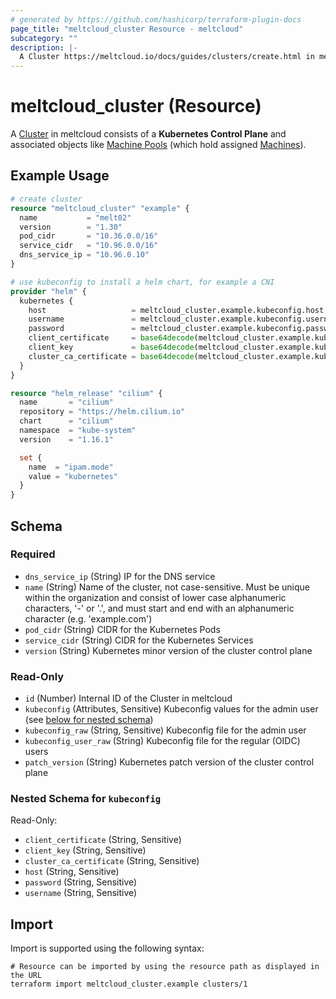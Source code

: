 ```yaml
---
# generated by https://github.com/hashicorp/terraform-plugin-docs
page_title: "meltcloud_cluster Resource - meltcloud"
subcategory: ""
description: |-
  A Cluster https://meltcloud.io/docs/guides/clusters/create.html in meltcloud consists of a Kubernetes Control Plane and associated objects like Machine Pools https://meltcloud.io/docs/guides/machine-pools/create.html (which hold assigned Machines https://meltcloud.io/docs/guides/machine-pools/intro.html).
---
```


# meltcloud_cluster (Resource)

A [Cluster](https://meltcloud.io/docs/guides/clusters/create.html) in meltcloud consists of a **Kubernetes Control Plane** and associated objects like [Machine Pools](https://meltcloud.io/docs/guides/machine-pools/create.html) (which hold assigned [Machines](https://meltcloud.io/docs/guides/machine-pools/intro.html)).

## Example Usage

```terraform
# create cluster
resource "meltcloud_cluster" "example" {
  name           = "melt02"
  version        = "1.30"
  pod_cidr       = "10.36.0.0/16"
  service_cidr   = "10.96.0.0/16"
  dns_service_ip = "10.96.0.10"
}

# use kubeconfig to install a helm chart, for example a CNI
provider "helm" {
  kubernetes {
    host                   = meltcloud_cluster.example.kubeconfig.host
    username               = meltcloud_cluster.example.kubeconfig.username
    password               = meltcloud_cluster.example.kubeconfig.password
    client_certificate     = base64decode(meltcloud_cluster.example.kubeconfig.client_certificate)
    client_key             = base64decode(meltcloud_cluster.example.kubeconfig.client_key)
    cluster_ca_certificate = base64decode(meltcloud_cluster.example.kubeconfig.cluster_ca_certificate)
  }
}

resource "helm_release" "cilium" {
  name       = "cilium"
  repository = "https://helm.cilium.io"
  chart      = "cilium"
  namespace  = "kube-system"
  version    = "1.16.1"

  set {
    name  = "ipam.mode"
    value = "kubernetes"
  }
}
```

<!-- schema generated by tfplugindocs -->
## Schema

### Required

- `dns_service_ip` (String) IP for the DNS service
- `name` (String) Name of the cluster, not case-sensitive. Must be unique within the organization and consist of lower case alphanumeric characters, '-' or '.', and must start and end with an alphanumeric character (e.g. 'example.com')
- `pod_cidr` (String) CIDR for the Kubernetes Pods
- `service_cidr` (String) CIDR for the Kubernetes Services
- `version` (String) Kubernetes minor version of the cluster control plane

### Read-Only

- `id` (Number) Internal ID of the Cluster in meltcloud
- `kubeconfig` (Attributes, Sensitive) Kubeconfig values for the admin user (see [below for nested schema](#nestedatt--kubeconfig))
- `kubeconfig_raw` (String, Sensitive) Kubeconfig file for the admin user
- `kubeconfig_user_raw` (String) Kubeconfig file for the regular (OIDC) users
- `patch_version` (String) Kubernetes patch version of the cluster control plane

<a id="nestedatt--kubeconfig"></a>
### Nested Schema for `kubeconfig`

Read-Only:

- `client_certificate` (String, Sensitive)
- `client_key` (String, Sensitive)
- `cluster_ca_certificate` (String, Sensitive)
- `host` (String, Sensitive)
- `password` (String, Sensitive)
- `username` (String, Sensitive)

## Import

Import is supported using the following syntax:

```shell
# Resource can be imported by using the resource path as displayed in the URL
terraform import meltcloud_cluster.example clusters/1
```
